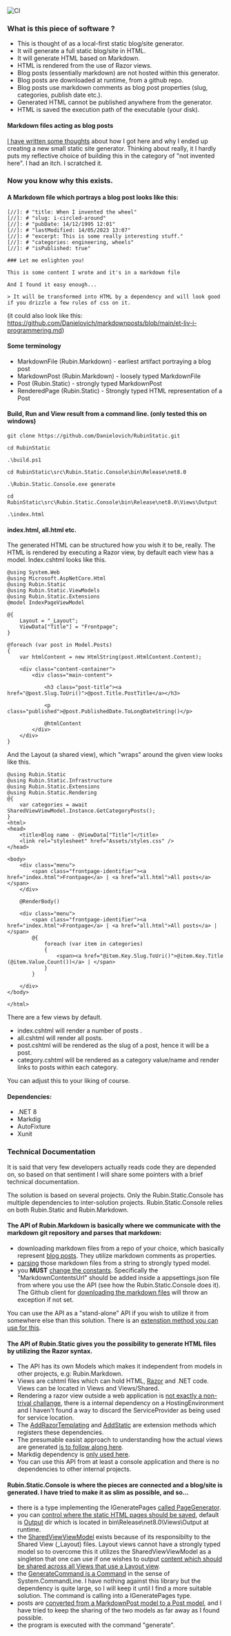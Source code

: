 ![CI](https://github.com/Danielovich/RubinStatic/actions/workflows/dotnet.yml/badge.svg)

### What is this piece of software ?

- This is thought of as a local-first static blog/site generator. 
- It will generate a full static blog/site in HTML.
- It will generate HTML based on Markdown.
- HTML is rendered from the use of Razor views.
- Blog posts (essentially markdown) are not hosted within this generator.
- Blog posts are downloaded at runtime, from a github repo.
- Blog posts use markdown comments as blog post properties (slug, categories, publish date etc.).
- Generated HTML cannot be published anywhere from the generator.
- HTML is saved the execution path of the executable (your disk).

#### Markdown files acting as blog posts

[I have written some thoughts](designthoughts.md) about how I got here and why I ended up creating a new small static site generator. Thinking about really, it I hardly puts my reflective choice of building this in the category of "not invented here". I had an itch. I scratched it. 

### Now you know why this exists.

#### A Markdown file which portrays a blog post looks like this:

```
[//]: # "title: When I invented the wheel"
[//]: # "slug: i-circled-around"
[//]: # "pubDate: 14/12/1995 12:01"
[//]: # "lastModified: 14/05/2023 13:07"
[//]: # "excerpt: This is some really interesting stuff."
[//]: # "categories: engineering, wheels"
[//]: # "isPublished: true"

### Let me enlighten you!

This is some content I wrote and it's in a markdown file

And I found it easy enough...

> It will be transformed into HTML by a dependency and will look good if you drizzle a few rules of css on it.
```

(it could also look like this: https://github.com/Danielovich/markdownposts/blob/main/et-liv-i-programmering.md)


#### Some terminology

- MarkdownFile (Rubin.Markdown) - earliest artifact portraying a blog post
- MarkdownPost (Rubin.Markdown) - loosely typed MarkdownFile
- Post (Rubin.Static) - strongly typed MarkdownPost
- RenderedPage (Rubin.Static) - Strongly typed HTML representation of a Post
 
#### Build, Run and View result from a command line. (only tested this on windows)

```
git clone https://github.com/Danielovich/RubinStatic.git

cd RubinStatic

.\build.ps1

cd RubinStatic\src\Rubin.Static.Console\bin\Release\net8.0

.\Rubin.Static.Console.exe generate

cd RubinStatic\src\Rubin.Static.Console\bin\Release\net8.0\Views\Output

.\index.html
```

#### index.html, all.html etc.

The generated HTML can be structured how you wish it to be, really. The HTML is rendered by executing a Razor view, by default each view has a model. Index.cshtml looks like this.

```
@using System.Web
@using Microsoft.AspNetCore.Html
@using Rubin.Static
@using Rubin.Static.ViewModels
@using Rubin.Static.Extensions
@model IndexPageViewModel

@{
    Layout = "_Layout";
    ViewData["Title"] = "Frontpage";
}

@foreach (var post in Model.Posts)
{
    var htmlContent = new HtmlString(post.HtmlContent.Content);

    <div class="content-container">
        <div class="main-content">

            <h3 class="post-title"><a href="@post.Slug.ToUri()">@post.Title.PostTitle</a></h3>

            <p class="published">@post.PublishedDate.ToLongDateString()</p>

            @htmlContent
        </div>
    </div>
}
```

And the Layout (a shared view), which "wraps" around the given view looks like this.

```
@using Rubin.Static
@using Rubin.Static.Infrastructure
@using Rubin.Static.Extensions
@using Rubin.Static.Rendering
@{
    var categories = await SharedViewViewModel.Instance.GetCategoryPosts();
}
<html>
<head>
    <title>Blog name - @ViewData["Title"]</title>
    <link rel="stylesheet" href="Assets/styles.css" />
</head>

<body>
    <div class="menu">
        <span class="frontpage-identifier"><a href="index.html">Frontpage</a> | <a href="all.html">All posts</a></span>
    </div>

    @RenderBody()

    <div class="menu">
        <span class="frontpage-identifier"><a href="index.html">Frontpage</a> | <a href="all.html">All posts</a> | </span>
        @{
            foreach (var item in categories)
            {
                <span><a href="@item.Key.Slug.ToUri()">@item.Key.Title (@item.Value.Count())</a> | </span>
            }
        }

    </div>
</body>

</html>
```

There are a few views by default.

- index.cshtml will render a number of posts .
- all.cshtml will render all posts.
- post.cshtml will be rendered as the slug of a post, hence it will be a post.
- category.cshtml will be rendered as a category value/name and render links to posts within each category. 

You can adjust this to your liking of course.

#### Dependencies:

- .NET 8 
- Markdig
- AutoFixture
- Xunit

### Technical Documentation

It is said that very few developers actually reads code they are depended on, so based on that sentiment I will share some pointers with a brief technical documentation.

The solution is based on several projects. Only the Rubin.Static.Console has multiple dependencies to inter-solution projects. Rubin.Static.Console relies on both Rubin.Static and Rubin.Markdown.

#### The API of Rubin.Markdown is basically where we communicate with the markdown git repository and parses that markdown:

- downloading markdown files from a repo of your choice, which basically represent [blog posts](https://github.com/Danielovich/markdownposts). They utilize markdown comments as properties.
- [parsing](https://github.com/Danielovich/RubinStatic/blob/main/src/Rubin.Markdown/Parsers/MarkdownPostParser.cs) those markdown files from a string to strongly typed model.
- you **MUST** [change the constants](https://github.com/Danielovich/RubinStatic/blob/main/src/Rubin.Markdown/Constants.cs). Specifically the "MarkdownContentsUrl" should be added inside a appsettings.json file from where you use the API (see how the Rubin.Static.Console does it). The Github client for [downloading the markdown files](https://github.com/Danielovich/RubinStatic/blob/main/src/Rubin.Markdown/GithubClient/GitHubApiService.cs) will throw an exception if not set.

You can use the API as a "stand-alone" API if you wish to utilize it from somewhere else than this solution. There is an [extenstion method you can use for this](https://github.com/Danielovich/RubinStatic/blob/main/src/Rubin.Markdown/Extensions/StartupExtensions.cs).


#### The API of Rubin.Static gives you the possibility to generate HTML files by utilizing the Razor syntax. 

- The API has its own Models which makes it independent from models in other projects, e.g: Rubin.Markdown.
- Views are cshtml files which can hold HTML, [Razor](https://www.w3schools.com/asp/razor_syntax.asp) and .NET code. Views can be located in Views and Views/Shared.
- Rendering a razor view outside a web application is [not exactly a non-trival challange](https://github.com/Danielovich/RubinStatic/blob/main/src/Rubin.Static/Rendering/Renderer.cs), there is a internal dependency on a HostingEnvironment and I haven't found a way to discard the ServiceProvider as being used for service location.
- The [AddRazorTemplating](https://github.com/Danielovich/RubinStatic/blob/main/src/Rubin.Static/Infrastructure/StartupExtensions.cs) and [AddStatic](https://github.com/Danielovich/RubinStatic/blob/main/src/Rubin.Static/Infrastructure/StartupExtensions.cs) are extension methods which registers these dependencies.
- The presumable easist approach to understanding how the actual views are generated [is to follow along here](https://github.com/Danielovich/RubinStatic/blob/main/src/Rubin.Static/Rendering/PageRendering.cs).
- Markdig dependency is [only used here](https://github.com/Danielovich/RubinStatic/blob/main/src/Rubin.Static/Services/TransformMarkdownToHTMLService.cs).
- You can use this API from at least a console application and there is no dependencies to other internal projects.

#### Rubin.Static.Console is where the pieces are connected and a blog/site is generated. I have tried to make it as slim as possible, and so...

- there is a type implementing the IGeneratePages [called PageGenerator](https://github.com/Danielovich/RubinStatic/blob/main/src/Rubin.Static.Console/Generators/PageGenerator.cs).
- you can [control where the static HTML pages should be saved](https://github.com/Danielovich/RubinStatic/blob/main/src/Rubin.Static.Console/Generators/ISavePage.cs), default is [Output](https://github.com/Danielovich/RubinStatic/blob/main/src/Rubin.Static.Console/Generators/SaveAsFile.cs) dir which is located in bin\Release\net8.0\Views\Output at runtime.
- the [SharedViewViewModel](https://github.com/Danielovich/RubinStatic/blob/main/src/Rubin.Static/Rendering/SharedViewViewModel.cs) exists because of its responsibilty to the Shared View (_Layout) files. Layout views cannot have a strongly typed model so to overcome this it utilizes the SharedViewViewModel as a singleton that one can use if one wishes to output [content which should be shared across all Views that use a Layout view](https://github.com/Danielovich/RubinStatic/blob/main/src/Rubin.Static/Views/Shared/_Layout.cshtml). 
- the [GenerateCommand is a Command](https://github.com/Danielovich/RubinStatic/blob/main/src/Rubin.Static.Console/GenerateCommand.cs) in the sense of System.CommandLine. I have nothing against this library but the dependency is quite large, so I will keep it until I find a more suitable solution. The command is calling into a IGeneratePages type.
- posts are [converted from a MarkdownPost model to a Post model](https://github.com/Danielovich/RubinStatic/blob/main/src/Rubin.Static.Console/Mappers/PostService.cs), and I have tried to keep the sharing of the two models as far away as I found possible.
- the program is executed with the command "generate".